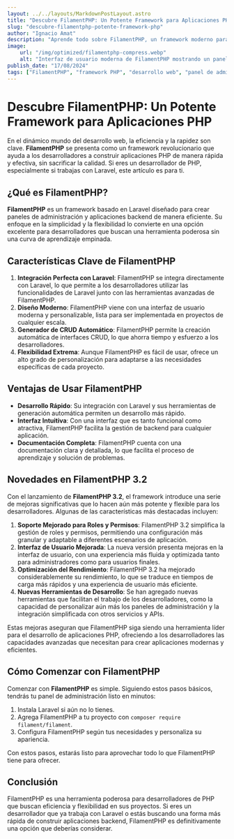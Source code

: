 ```yaml
---
layout: ../../layouts/MarkdownPostLayout.astro
title: "Descubre FilamentPHP: Un Potente Framework para Aplicaciones PHP"
slug: "descubre-filamentphp-potente-framework-php"
author: "Ignacio Amat"
description: "Aprende todo sobre FilamentPHP, un framework moderno para crear aplicaciones PHP, sus características clave y cómo puede facilitar el desarrollo rápido y eficiente."
image:
    url: "/img/optimized/filamentphp-compress.webp"
    alt: "Interfaz de usuario moderna de FilamentPHP mostrando un panel de administración elegante."
publish_date: "17/08/2024"
tags: ["FilamentPHP", "framework PHP", "desarrollo web", "panel de administración", "Laravel"]
---
```

# Descubre FilamentPHP: Un Potente Framework para Aplicaciones PHP

En el dinámico mundo del desarrollo web, la eficiencia y la rapidez son clave. **FilamentPHP** se presenta como un framework revolucionario que ayuda a los desarrolladores a construir aplicaciones PHP de manera rápida y efectiva, sin sacrificar la calidad. Si eres un desarrollador de PHP, especialmente si trabajas con Laravel, este artículo es para ti.

## ¿Qué es FilamentPHP?

**FilamentPHP** es un framework basado en Laravel diseñado para crear paneles de administración y aplicaciones backend de manera eficiente. Su enfoque en la simplicidad y la flexibilidad lo convierte en una opción excelente para desarrolladores que buscan una herramienta poderosa sin una curva de aprendizaje empinada.

## Características Clave de FilamentPHP

1. **Integración Perfecta con Laravel**: FilamentPHP se integra directamente con Laravel, lo que permite a los desarrolladores utilizar las funcionalidades de Laravel junto con las herramientas avanzadas de FilamentPHP.
2. **Diseño Moderno**: FilamentPHP viene con una interfaz de usuario moderna y personalizable, lista para ser implementada en proyectos de cualquier escala.
3. **Generador de CRUD Automático**: FilamentPHP permite la creación automática de interfaces CRUD, lo que ahorra tiempo y esfuerzo a los desarrolladores.
4. **Flexibilidad Extrema**: Aunque FilamentPHP es fácil de usar, ofrece un alto grado de personalización para adaptarse a las necesidades específicas de cada proyecto.

## Ventajas de Usar FilamentPHP

- **Desarrollo Rápido**: Su integración con Laravel y sus herramientas de generación automática permiten un desarrollo más rápido.
- **Interfaz Intuitiva**: Con una interfaz que es tanto funcional como atractiva, FilamentPHP facilita la gestión de backend para cualquier aplicación.
- **Documentación Completa**: FilamentPHP cuenta con una documentación clara y detallada, lo que facilita el proceso de aprendizaje y solución de problemas.

## Novedades en FilamentPHP 3.2

Con el lanzamiento de **FilamentPHP 3.2**, el framework introduce una serie de mejoras significativas que lo hacen aún más potente y flexible para los desarrolladores. Algunas de las características más destacadas incluyen:

1. **Soporte Mejorado para Roles y Permisos**: FilamentPHP 3.2 simplifica la gestión de roles y permisos, permitiendo una configuración más granular y adaptable a diferentes escenarios de aplicación.
2. **Interfaz de Usuario Mejorada**: La nueva versión presenta mejoras en la interfaz de usuario, con una experiencia más fluida y optimizada tanto para administradores como para usuarios finales.
3. **Optimización del Rendimiento**: FilamentPHP 3.2 ha mejorado considerablemente su rendimiento, lo que se traduce en tiempos de carga más rápidos y una experiencia de usuario más eficiente.
4. **Nuevas Herramientas de Desarrollo**: Se han agregado nuevas herramientas que facilitan el trabajo de los desarrolladores, como la capacidad de personalizar aún más los paneles de administración y la integración simplificada con otros servicios y APIs.

Estas mejoras aseguran que FilamentPHP siga siendo una herramienta líder para el desarrollo de aplicaciones PHP, ofreciendo a los desarrolladores las capacidades avanzadas que necesitan para crear aplicaciones modernas y eficientes.

## Cómo Comenzar con FilamentPHP

Comenzar con **FilamentPHP** es simple. Siguiendo estos pasos básicos, tendrás tu panel de administración listo en minutos:

1. Instala Laravel si aún no lo tienes.
2. Agrega FilamentPHP a tu proyecto con `composer require filament/filament`.
3. Configura FilamentPHP según tus necesidades y personaliza su apariencia.

Con estos pasos, estarás listo para aprovechar todo lo que FilamentPHP tiene para ofrecer.

## Conclusión

FilamentPHP es una herramienta poderosa para desarrolladores de PHP que buscan eficiencia y flexibilidad en sus proyectos. Si eres un desarrollador que ya trabaja con Laravel o estás buscando una forma más rápida de construir aplicaciones backend, FilamentPHP es definitivamente una opción que deberías considerar.

<style>
    article p + h2 {
    font-size: 1.5em;
    font-weight: bold;
    margin-top: 1.5em;
  }

  article h2 + h1 {
    font-size: 2em;
    font-weight: bold;
    margin-top: 1.5em;
  }

  article img {
        max-width: 100%;
        height: auto;
        display: block;
        margin: 0 auto;
    }

    article {
        text-wrap: pretty;
    }
    
    article h3 {
    font-weight: bold;
      font-size: 1.5em;
      margin-top: 1.5em;
    }

article p {
    margin: 10px 0;
}

article ul, article ol {
    list-style-type: circle;
    margin: 10px 0 10px 20px;
}

article li h4 {
    /* add soft light font */
    font-weight: lighter;
    font-style: italic;
}

article blockquote {
    border-left: 4px solid #ddd;
    padding-left: 15px;
    color: #666;
    margin: 20px 0;
    font-style: italic;
}

article p a {
      cursor: pointer;
  display: inline-flex;
  align-items: center;
  padding: 0.5rem 1rem; /* py-2 px-4 */
  font-size: 0.875rem; /* text-sm */
  font-weight: 500; /* font-medium */
  color: #1f2937; /* text-gray-900 */
  background-color: #ffffff; /* bg-white */
  border: 1px solid #e5e7eb; /* border border-gray-200 */
  border-radius: 0.5rem; /* rounded-lg */
  transition: all 0.2s ease-in-out; /* transition */
}

article p a:hover {
    background-color: #f3f4f6; /* hover:bg-gray-100 */
  color: rgba(234, 179, 8, 0.9); /* hover:text-yellow-500/90 */
}

article p a:focus {
    z-index: 10; /* focus:z-10 */
  outline: none; /* focus:outline-none */
  border-color: #e5e7eb; /* focus:ring-gray-200 */
  box-shadow: 0 0 0 2px #e5e7eb; /* focus:ring-2 */
  color:
}